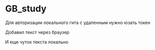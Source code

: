 # GB_study

Для авторизации локального гита с удаленным нужно юзать токен

Добавил текст через браузер

И еще чуток текста локально
